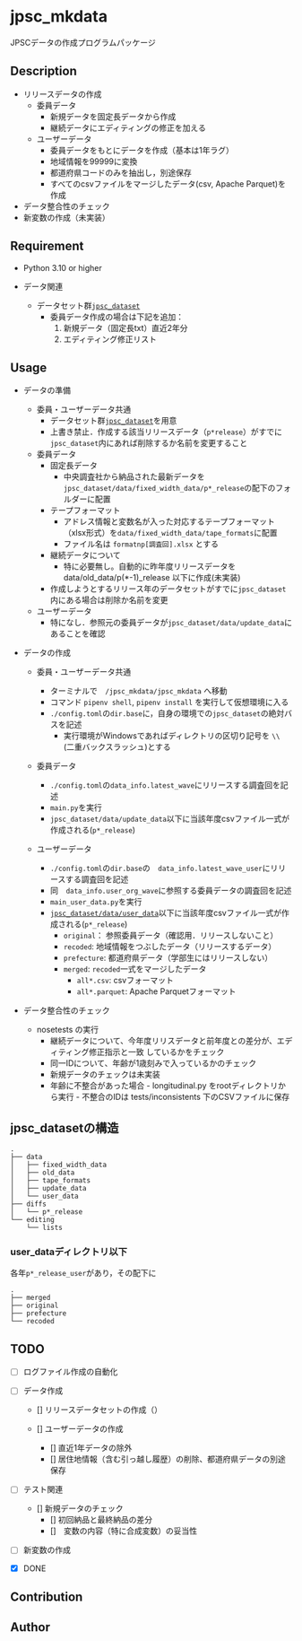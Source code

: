 jpsc_mkdata
====
JPSCデータの作成プログラムパッケージ


## Description
- リリースデータの作成
	- 委員データ
		- 新規データを固定長データから作成
		- 継続データにエディティングの修正を加える
	- ユーザーデータ
		- 委員データをもとにデータを作成（基本は1年ラグ）
		- 地域情報を99999に変換
		- 都道府県コードのみを抽出し，別途保存
		- すべてのcsvファイルをマージしたデータ(csv, Apache Parquet)を作成
- データ整合性のチェック
- 新変数の作成（未実装）

## Requirement
- Python 3.10 or higher


- データ関連
	- データセット群[`jpsc_dataset`](#jpsc_datasetの構造)
		- 委員データ作成の場合は下記を追加：
			1. 新規データ（固定長txt）直近2年分
			2. エディティング修正リスト


## Usage
- データの準備
	- 委員・ユーザーデータ共通
		- データセット群[`jpsc_dataset`](#jpsc_datasetの構造)を用意
		- 上書き禁止．作成する該当リリースデータ（`p*release`）がすでに`jpsc_dataset`内にあれば削除するか名前を変更すること
	- 委員データ
		- 固定長データ
			- 中央調査社から納品された最新データを`jpsc_dataset/data/fixed_width_data/p*_release`の配下のフォルダーに配置
		- テープフォーマット
			- アドレス情報と変数名が入った対応するテープフォーマット（xlsx形式）を`data/fixed_width_data/tape_formats`に配置
			- ファイル名は `formatnp[調査回].xlsx` とする
		- 継続データについて
			- 特に必要無し。自動的に昨年度リリースデータをdata/old_data/p(*-1)_release 以下に作成(未実装)
		- 作成しようとするリリース年のデータセットがすでに`jpsc_dataset`内にある場合は削除か名前を変更
	- ユーザーデータ
		- 特になし．参照元の委員データが`jpsc_dataset/data/update_data`にあることを確認

- データの作成
	- 委員・ユーザーデータ共通
		- ターミナルで　`/jpsc_mkdata/jpsc_mkdata` へ移動
		- コマンド `pipenv shell`, `pipenv install` を実行して仮想環境に入る
		- `./config.toml`の`dir.base`に，自身の環境での`jpsc_dataset`の絶対バスを記述
			- 実行環境がWindowsであればディレクトリの区切り記号を `\\` (二重バックスラッシュ)とする

	- 委員データ		
		- `./config.toml`の`data_info.latest_wave`にリリースする調査回を記述
		-  `main.py`を実行
		- `jpsc_dataset/data/update_data`以下に当該年度csvファイル一式が作成される(`p*_release`)
	- ユーザーデータ
		- `./config.toml`の`dir.base`の　`data_info.latest_wave_user`にリリースする調査回を記述
		- 同　`data_info.user_org_wave`に参照する委員データの調査回を記述
		-  `main_user_data.py`を実行
		- [`jpsc_dataset/data/user_data`](#userdataディレクトリ以下)以下に当該年度csvファイル一式が作成される(`p*_release`)
			- `original`： 参照委員データ（確認用．リリースしないこと）
			- `recoded`: 地域情報をつぶしたデータ（リリースするデータ）
			- `prefecture`: 都道府県データ（学部生にはリリースしない）
			- `merged`: `recoded`一式をマージしたデータ
				- `all*.csv`: csvフォーマット
				- `all*.parquet`: Apache Parquetフォーマット


- データ整合性のチェック
	- nosetests の実行
		- 継続データについて、今年度リリスデータと前年度との差分が、エディティング修正指示と一致
		しているかをチェック
		- 同一IDについて、年齢が1歳刻みで入っているかのチェック
		- 新規データのチェックは未実装
       - 年齢に不整合があった場合
                - longitudinal.py をrootディレクトリから実行
                - 不整合のIDは tests/inconsistents 下のCSVファイルに保存


## jpsc_datasetの構造
```
.
├── data
│   ├── fixed_width_data
│   ├── old_data
│   ├── tape_formats
│   ├── update_data
│   └── user_data
├── diffs
│   └── p*_release
└── editing
    └── lists
```
### user_dataディレクトリ以下

各年`p*_release_user`があり，その配下に
```
.
├── merged
├── original
├── prefecture
└── recoded

```

## TODO
- [ ] ログファイル作成の自動化


- [ ] データ作成
    - [] リリースデータセットの作成（）

    - [] ユーザーデータの作成
        - [] 直近1年データの除外
        - [] 居住地情報（含む引っ越し履歴）の削除、都道府県データの別途保存
    
- [ ] テスト関連
    - [] 新規データのチェック
        - [] 初回納品と最終納品の差分
        - []　変数の内容（特に合成変数）の妥当性

- [ ] 新変数の作成
	
- [x] DONE


## Contribution


## Author
